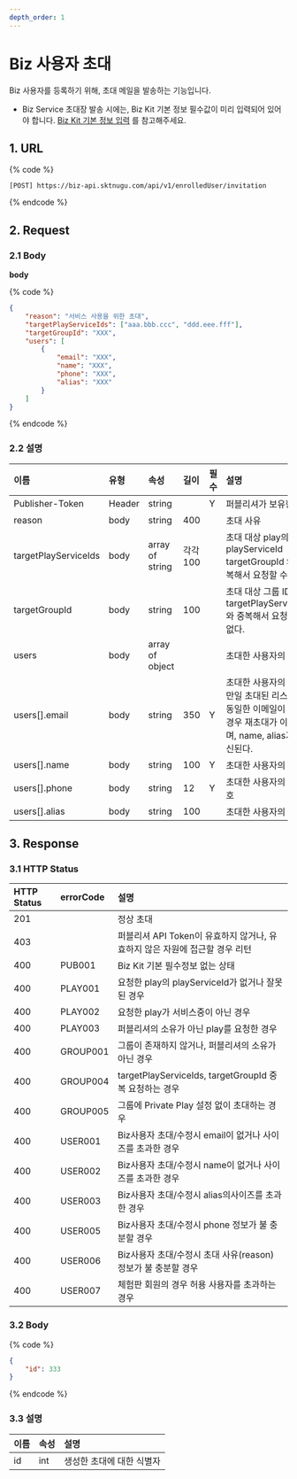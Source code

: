 ```yaml
---
depth_order: 1
---
```


# Biz 사용자 초대

Biz 사용자를 등록하기 위해, 초대 메일을 발송하는 기능입니다.

* Biz Service 초대장 발송 시에는, Biz Kit 기본 정보 필수값이 미리 입력되어 있어야 합니다. [Biz Kit 기본 정보 입력](../../../manage-enrolled-user/enrolled-user-invitation-biz) 를 참고해주세요.

## 1. URL

{% code %}
```text
[POST] https://biz-api.sktnugu.com/api/v1/enrolledUser/invitation
```
{% endcode %}

## 2. Request

### 2.1 Body

**body**

{% code %}
```json
{
    "reason": "서비스 사용을 위한 초대",
    "targetPlayServiceIds": ["aaa.bbb.ccc", "ddd.eee.fff"],
    "targetGroupId": "XXX",
    "users": [
        {
            "email": "XXX",
            "name": "XXX",
            "phone": "XXX",
            "alias": "XXX"
        }
    ]
}
```
{% endcode %}

### 2.2 설명

| 이름                   | 유형     | 속성              | 길이      | 필수     | 설명                                                                      |
|:---------------------|:-------|:----------------|:--------|:-------|:------------------------------------------------------------------------|
| Publisher-Token      | Header | string          |         | Y      | 퍼블리셔가 보유한 토큰                                                            |
| reason               | body   | string          | 400     |        | 초대 사유                                                                   |
| targetPlayServiceIds | body   | array of string | 각각 100  |        | 초대 대상 play의 playServiceId targetGroupId 와 중복해서 요청할 수 없다.                |
| targetGroupId        | body   | string          | 100     |        | 초대 대상 그룹 ID targetPlayServiceIds 와 중복해서 요청할 수 없다.                       |
| users                | body   | array of object |         |        | 초대한 사용자의 정보                                                             |
| users\[\].email      | body   | string          | 350     | Y      | 초대한 사용자의 이메일 만일 초대된 리스트에 동일한 이메일이 존재할 경우 재초대가 이뤄지며, name, alias가 갱신된다.  |
| users\[\].name       | body   | string          | 100     | Y      | 초대한 사용자의 이름                                                             |
| users\[\].phone      | body   | string          | 12      | Y      | 초대한 사용자의 전화번호                                                           |
| users\[\].alias      | body   | string          | 100     |        | 초대한 사용자의 Alias                                                          |

## 3. Response

### 3.1 HTTP Status

| HTTP Status | errorCode  | 설명                                               |
|:------------|:-----------|:-------------------------------------------------|
| 201         |            | 정상 초대                                            |
| 403         |            | 퍼블리셔 API Token이 유효하지 않거나, 유효하지 않은 자원에 접근할 경우 리턴  |
| 400         | PUB001     | Biz Kit 기본 필수정보 없는 상태                            |
| 400         | PLAY001    | 요청한 play의 playServiceId가 없거나 잘못된 경우              |
| 400         | PLAY002    | 요청한 play가 서비스중이 아닌 경우                            |
| 400         | PLAY003    | 퍼블리셔의 소유가 아닌 play를 요청한 경우                        |
| 400         | GROUP001   | 그룹이 존재하지 않거나, 퍼블리셔의 소유가 아닌 경우                    |
| 400         | GROUP004   | targetPlayServiceIds, targetGroupId 중복 요청하는 경우   |
| 400         | GROUP005   | 그룹에 Private Play 설정 없이 초대하는 경우                   |
| 400         | USER001    | Biz사용자 초대/수정시 email이 없거나 사이즈를 초과한 경우             |
| 400         | USER002    | Biz사용자 초대/수정시 name이 없거나 사이즈를 초과한 경우              |
| 400         | USER003    | Biz사용자 초대/수정시 alias의사이즈를 초과한 경우                  |
| 400         | USER005    | Biz사용자 초대/수정시 phone 정보가 불 충분할 경우                 |
| 400         | USER006    | Biz사용자 초대/수정시 초대 사유(reason) 정보가 불 충분할 경우         |
| 400         | USER007    | 체험판 회원의 경우 허용 사용자를 초과하는 경우                       |

### 3.2 Body

{% code %}
```json
{
    "id": 333
}
```
{% endcode %}

### 3.3 설명

| 이름    | 속성    | 설명             |
|:------|:------|:---------------|
| id    | int   | 생성한 초대에 대한 식별자 |

